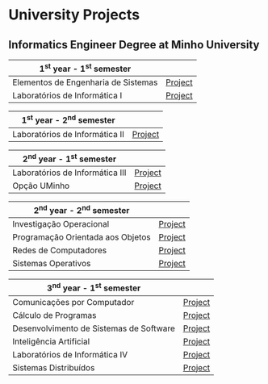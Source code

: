 # University Projects
## Informatics Engineer Degree at Minho University

| 1<sup>st</sup> year - 1<sup>st</sup> semester | |
| --- | :---: |
| Elementos de Engenharia de Sistemas | [Project](https://github.com/joanabranco/Projetos-Universidade/tree/main/1%C2%BA%20ano/1%C2%BA%20semestre/Elementos%20de%20Engenharia%20de%20Sistemas/SASUM%20Eats) |
| Laboratórios de Informática I | [Project](https://github.com/joanabranco/Projetos-Universidade/tree/main/1%C2%BA%20ano/1%C2%BA%20semestre/Laborat%C3%B3rios%20de%20Inform%C3%A1tica%20I/Pacman) |

| 1<sup>st</sup> year - 2<sup>nd</sup> semester | |
| --- | :---: |
| Laboratórios de Informática II | [Project](https://github.com/joanabranco/Projetos-Universidade/tree/main/1%C2%BA%20ano/2%C2%BA%20semestre/Laborat%C3%B3rios%20de%20Inform%C3%A1tica%20II/Calculator) |


| 2<sup>nd</sup> year - 1<sup>st</sup> semester | |
| --- | :---: |
| Laboratórios de Informática III | [Project](https://github.com/joanabranco/Projetos-Universidade/tree/main/2%C2%BA%20ano/1%C2%BA%20semestre/Laborat%C3%B3rios%20de%20Inform%C3%A1tica%20III) |
| Opção UMinho | [Project](https://github.com/joanabranco/Projetos-Universidade/tree/main/2%C2%BA%20ano/1%C2%BA%20semestre/Op%C3%A7%C3%A3o%20UMinho/Hist%C3%B3ria%20de%20uma%20foto) |


| 2<sup>nd</sup> year - 2<sup>nd</sup> semester | |
| --- | :---: |
| Investigação Operacional | [Project](https://github.com/joanabranco/Projetos-Universidade/tree/main/2%C2%BA%20ano/2%C2%BA%20semestre/Investiga%C3%A7%C3%A3o%20Operacional) |
| Programação Orientada aos Objetos | [Project](https://github.com/joanabranco/Projetos-Universidade/tree/main/2%C2%BA%20ano/2%C2%BA%20semestre/Programa%C3%A7%C3%A3o%20Orientada%20aos%20Objetos/Smart%20House) |
| Redes de Computadores | [Project](https://github.com/joanabranco/Projetos-Universidade/tree/main/2%C2%BA%20ano/2%C2%BA%20semestre/Redes%20de%20Computadores) |
| Sistemas Operativos | [Project](https://github.com/joanabranco/Projetos-Universidade/tree/main/2%C2%BA%20ano/2%C2%BA%20semestre/Sistemas%20Operativos/SDStore) |


| 3<sup>nd</sup> year - 1<sup>st</sup> semester | |
| --- | :---: |
| Comunicações por Computador | [Project](https://github.com/joanabranco/Projetos-Universidade/tree/main/3%C2%BA%20ano/1%C2%BA%20semestre/Comunica%C3%A7%C3%B5es%20por%20Computador) |
| Cálculo de Programas | [Project](https://github.com/joanabranco/Projetos-Universidade/tree/main/3%C2%BA%20ano/1%C2%BA%20semestre/C%C3%A1lculo%20de%20Programas) |
| Desenvolvimento de Sistemas de Software | [Project](https://github.com/joanabranco/Projetos-Universidade/tree/main/3%C2%BA%20ano/1%C2%BA%20semestre/Desenvolvimento%20de%20Sistemas%20de%20Software) |
| Inteligência Artificial | [Project](https://github.com/joanabranco/Projetos-Universidade/tree/main/3%C2%BA%20ano/1%C2%BA%20semestre/Intelig%C3%AAncia%20Artificial) |
| Laboratórios de Informática IV | [Project](https://github.com/joanabranco/Projetos-Universidade/tree/main/3%C2%BA%20ano/1%C2%BA%20semestre/Laborat%C3%B3rios%20de%20Inform%C3%A1tica%20IV) |
| Sistemas Distribuídos | [Project](https://github.com/joanabranco/Projetos-Universidade/tree/main/3%C2%BA%20ano/1%C2%BA%20semestre/Sistemas%20Distribu%C3%ADdos) |



